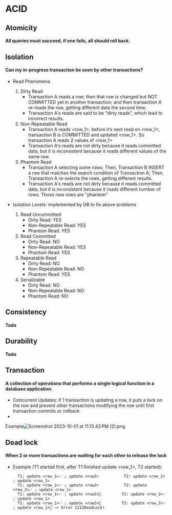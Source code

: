 # ACID

## Atomicity

#### All queries must succeed, if one fails, all should roll back.

## Isolation

#### Can my in-progress transaction be seen by other transactions?

* Read Phenomena
    1. Dirty Read
        * Transaction A reads a row; then that row is changed but NOT COMMITTED yet in another
          transaction; and then transaction A re-reads the row, getting different data
          the second time.
        * Transaction A's reads are said to be "dirty reads", which lead to incorrect results.
    2. Non-Repeatable Read
        * Transaction A reads <row_1>, before it’s next read on <row_1>, transaction B is COMMITTED
          and updated <row_1>. So transaction A reads 2 values of <row_1>
        * Transaction A's reads are not dirty because it reads committed data, but it is
          inconsistent because it reads different values of the same row.
    3. Phantom Read
        * Transaction A selecting some rows; Then, Transaction B INSERT a row that matches the
          search condition of Transaction A; Then, Transaction A re-selects the rows, getting
          different results.
        * Transaction A's reads are not dirty because it reads committed data, but it is
          inconsistent because it reads different number of rows. Those new rows are "phantom"

* Isolation Levels: implemented by DB to fix above problems
    1. Read Uncommitted
        * Dirty Read: YES
        * Non-Repeatable Read: YES
        * Phantom Read: YES
    2. Read Committed
        * Dirty Read: NO
        * Non-Repeatable Read: YES
        * Phantom Read: YES
    3. Repeatable Read
        * Dirty Read: NO
        * Non-Repeatable Read: NO
        * Phantom Read: YES
    4. Serializable
        * Dirty Read: NO
        * Non-Repeatable Read: NO
        * Phantom Read: NO

## Consistency

#### Todo

## Durability

#### Todo

## Transaction

#### A collection of operations that performs a single logical function in a database application.

* Concurrent Updates: if 1 transaction is updating a row, it puts a lock on the row and prevent
  other transactions modifying the row until first transaction commits or rollback
*
Example![Screenshot 2023-10-01 at 11.13.42 PM (2).png](..%2F..%2F..%2F..%2F..%2FDesktop%2FScreenshot%202023-10-01%20at%2011.13.42%E2%80%AFPM%20%282%29.png)

## Dead lock

#### When 2 or more transactions are waiting for each other to release the lock

* Example (T1 started first, after T1 finished update <row_1>, T2 started):

        T1: update <row_1>✅ ; update <row2>           T2: update <row_2> ; update <row_1>
        T1: update <row_1>✅ ; update <row2>           T2: update <row_2>✅ ; update <row_1>
        T1: update <row_1>✅ ; update <row2>🔄         T2: update <row_2>✅ ; update <row_1>
        T1: update <row_1>✅ ; update <row2>🔄         T2: update <row_2>✅ ; update <row_1>🔄 —> Error 1213DeadLock!